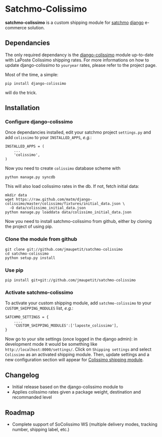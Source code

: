 # Satchmo-Colissimo

**satchmo-colissimo** is a custom shipping module for [satchmo](http://www.satchmoproject.com/) [django](https://www.djangoproject.com/) e-commerce solution.

## Dependancies

The only required dependancy is the [django-colissimo](https://github.com/matm/django-colissimo) module up-to-date with LaPoste Colissimo shipping rates. For more informations on how to update django-colissimo to `youryear` rates, please refer to the project page.

Most of the time, a simple:

    pip install django-colissimo
	
will do the trick.

## Installation

### Configure django-colissimo

Once dependancies installed, edit your satchmo project `settings.py` and add `colissimo` to your `INSTALLED_APPS`, *e.g.*:

    INSTALLED_APPS = (
        ...
        'colissimo',
    )
	
Now you need to create `colissimo` database scheme with

    python manage.py syncdb

This will also load colissimo rates in the db. If not, fetch initial data:

    mkdir data
    wget https://raw.github.com/matm/django-colissimo/master/colissimo/fixtures/initial_data.json \
	  -O data/colissimo_initial_data.json
	python manage.py loaddata data/colissimo_initial_data.json

Now you need to install satchmo-colissimo from github, either by cloning the project of using pip.

### Clone the module from github

    git clone git://github.com/jmaupetit/satchmo-colissimo
    cd satchmo-colissimo
    python setup.py install

### Use pip

    pip install git+git://github.com/jmaupetit/satchmo-colissimo

### Activate satchmo-colissimo

To activate your custom shipping module, add `satchmo-colissimo` to your `CUSTOM_SHIPPING_MODULES` list, *e.g.*:

    SATCHMO_SETTINGS = {
        ....
	    'CUSTOM_SHIPPING_MODULES':['laposte_colissimo'],
	}

Now go to your site settings (once logged in the django admin): in development mode it would be something like `http://localhost:8000/settings/`. Click on `Shipping settings` and select `Colissimo` as an activated shipping module. Then, update settings and a new configuration section will appear for [Colissimo shipping module](https://github.com/jmaupetit/satchmo-colissimo).

## Changelog

* Initial release based on the django-colissimo module to 
* Applies colissimo rates given a package weight, destination and recommanded level

## Roadmap

* Complete support of SoColissimo WS (multiple delivery modes, tracking number, shipping label, etc.)

